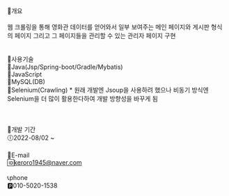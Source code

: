 📝개요<br><br>
웹 크롤링을 통해 영화관 데이터를 얻어와서 일부 보여주는 메인 페이지와 게시판 형식의 페이지 그리고 그 페이지들을 관리할 수 있는 관리자 페이지 구현 <br><br><br>
🧾사용기술<br>
🔲Java(Jsp/Spring-boot/Gradle/Mybatis)<br>
🔳JavaScript<br>
🔲MySQL(DB)<br>
🔳Selenium(Crawling) * 원래 개발엔 Jsoup을 사용하려 했으나 비동기 방식엔 Selenium을 더 많이 활용한다하여 개발 방향성을 바꾸게 됨<br>
<br><br><br>
📆개발 기간<br>
🕕2022-08/02 ~<br><br>
📧E-mail<br>
🆔keroro1945@naver.com<br><br>
📞phone<br>
🅿010-5020-1538
